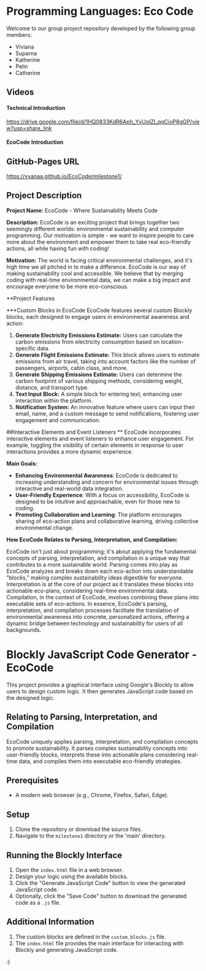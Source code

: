 # Programming Languages: Eco Code
Welcome to our group project repository developed by the following group members:
- Viviana
- Suparna
- Katherine
- Pelin
- Catherine
## Videos
#### Technical Introduction
https://drive.google.com/file/d/1HQ0833KdR6Aph_YxUoIZl_qqCioP8gGP/view?usp=share_link
#### EcoCode Introduction

## GitHub-Pages URL
https://vvanaa.github.io/EcoCode/milestone1/ 
  
## Project Description
**Project Name:** EcoCode - Where Sustainability Meets Code

**Description:**
EcoCode is an exciting project that brings together two seemingly different worlds: environmental sustainability and computer programming. Our motivation is simple - we want to inspire people to care more about the environment and empower them to take real eco-friendly actions, all while having fun with coding!

**Motivation:**
The world is facing critical environmental challenges, and it's high time we all pitched in to make a difference. EcoCode is our way of making sustainability cool and accessible. We believe that by merging coding with real-time environmental data, we can make a big impact and encourage everyone to be more eco-conscious.

**Project Features

***Custom Blocks in EcoCode
EcoCode features several custom Blockly blocks, each designed to engage users in environmental awareness and action:

1.  **Generate Electricity Emissions Estimate:** Users can calculate the carbon emissions from electricity consumption based on location-specific data.
2.  **Generate Flight Emissions Estimate:** This block allows users to estimate emissions from air travel, taking into account factors like the number of passengers, airports, cabin class, and more.
3.  **Generate Shipping Emissions Estimate:** Users can determine the carbon footprint of various shipping methods, considering weight, distance, and transport type.
4.  **Text Input Block:** A simple block for entering text, enhancing user interaction within the platform.
5.  **Notification System:** An innovative feature where users can input their email, name, and a custom message to send notifications, fostering user engagement and communication.

##Interactive Elements and Event Listeners
** EcoCode incorporates interactive elements and event listeners to enhance user engagement. For example, toggling the visibility of certain elements in response to user interactions provides a more dynamic experience.

**Main Goals:**
- **Enhancing Environmental Awareness**: EcoCode is dedicated to increasing understanding and concern for environmental issues through interactive and real-world data integration.
- **User-Friendly Experience**: With a focus on accessibility, EcoCode is designed to be intuitive and approachable, even for those new to coding.
- **Promoting Collaboration and Learning**: The platform encourages sharing of eco-action plans and collaborative learning, driving collective environmental change.


**How EcoCode Relates to Parsing, Interpretation, and Compilation:**

EcoCode isn't just about programming; it's about applying the fundamental concepts of parsing, interpretation, and compilation in a unique way that contributes to a more sustainable world. Parsing comes into play as EcoCode analyzes and breaks down each eco-action into understandable "blocks," making complex sustainability ideas digestible for everyone. Interpretation is at the core of our project as it translates these blocks into actionable eco-plans, considering real-time environmental data. Compilation, in the context of EcoCode, involves combining these plans into executable sets of eco-actions. In essence, EcoCode's parsing, interpretation, and compilation processes facilitate the translation of environmental awareness into concrete, personalized actions, offering a dynamic bridge between technology and sustainability for users of all backgrounds.

# Blockly JavaScript Code Generator - EcoCode

This project provides a graphical interface using Google's Blockly to allow users to design custom logic. It then generates JavaScript code based on the designed logic.

## Relating to Parsing, Interpretation, and Compilation
EcoCode uniquely applies parsing, interpretation, and compilation concepts to promote sustainability. It parses complex sustainability concepts into user-friendly blocks, interprets these into actionable plans considering real-time data, and compiles them into executable eco-friendly strategies.

## Prerequisites

- A modern web browser (e.g., Chrome, Firefox, Safari, Edge).

## Setup

1. Clone the repository or download the source files.
2. Navigate to the `milestone1` directory or the 'main' directory.

## Running the Blockly Interface

1. Open the `index.html` file in a web browser.
2. Design your logic using the available blocks.
3. Click the "Generate JavaScript Code" button to view the generated JavaScript code.
4. Optionally, click the "Save Code" button to download the generated code as a `.js` file.

## Additional Information
1. The custom blocks are defined in the `custom_blocks.js` file.
2. The `index.html` file provides the main interface for interacting with Blockly and generating JavaScript code.

:)
